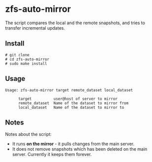 # zfs-auto-mirror
The script compares the local and the remote snapshots, and tries to transfer incremental updates. 

## Install
```
# git clone 
# cd zfs-auto-mirror
# sudo make install
```

## Usage
```
Usage: zfs-auto-mirror target remote_dataset local_dataset

      target          user@host of server to mirror
      remote_dataset  Name of the dataset to mirror from
      local_dataset   Name of the dataset to mirror to
```

## Notes
Notes about the script:
- It runs **on the mirror** - it pulls changes from the main server.
- It does not remove snapshots which has been deleted on the main server. Currently it keeps them forever.
